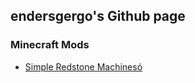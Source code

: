 ## endersgergo's Github page

### Minecraft Mods

- [Simple Redstone Machinesó](https://github.com/endersgergo/simple-redstone-machines)
